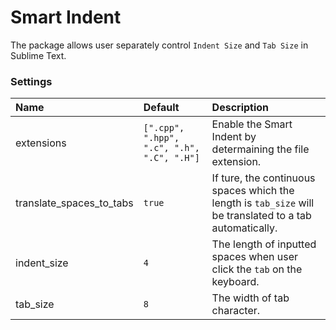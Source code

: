 # Smart Indent
The package allows user separately control `Indent Size` and `Tab Size` in Sublime Text.

### Settings
| Name | Default | Description
|:-|:-|:-
| extensions | `[".cpp", ".hpp", ".c", ".h", ".C", ".H"]` | Enable the Smart Indent by determaining the file extension.
| translate_spaces_to_tabs | `true` | If ture, the continuous spaces which the length is `tab_size` will be translated to a tab automatically. 
| indent_size | `4` | The length of inputted spaces when user click the `tab` on the keyboard.
| tab_size | `8` | The width of tab character.
